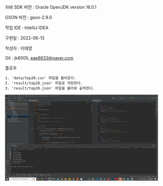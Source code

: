 자바 SDK 버전 : Oracle OpenJDK version 16.0.1

GSON 버전 : gson-2.9.0

작업 IDE : IntelliJ IDEA

구현일 : 2022-06-13

작성자 : 이태영

Git : jk6005, eae8633@naver.com

플로우

    1. 'data/top20.csv' 파일을 불러온다.
    2. 'result/top20.json' 파일로 저장한다.
    3. 'result/top20.json' 파일을 불러와 출력한다.


![img.png](img.png)